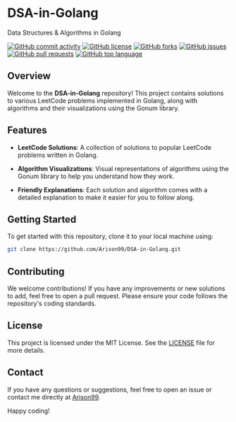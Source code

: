 # DSA-in-Golang

 <p>Data Structures & Algorithms in Golang</p>


[![GitHub commit activity](https://img.shields.io/github/commit-activity/y/Arison99/DSA-in-Golang)](https://github.com/Arison99/DSA-in-Golang/commits/main)
[![GitHub license](https://img.shields.io/github/license/Arison99/DSA-in-Golang)](https://github.com/Arison99/DSA-in-Golang/blob/main/LICENSE)
[![GitHub forks](https://img.shields.io/github/forks/Arison99/DSA-in-Golang)](https://github.com/Arison99/DSA-in-Golang/network)
[![GitHub issues](https://img.shields.io/github/issues/Arison99/DSA-in-Golang)](https://github.com/Arison99/DSA-in-Golang/issues)
[![GitHub pull requests](https://img.shields.io/github/issues-pr/Arison99/DSA-in-Golang)](https://github.com/Arison99/DSA-in-Golang/pulls)
[![GitHub top language](https://img.shields.io/github/languages/top/Arison99/DSA-in-Golang)](https://golang.org/)


## Overview
Welcome to the **DSA-in-Golang** repository! This project contains solutions to various LeetCode problems implemented in Golang, along with algorithms and their visualizations using the Gonum library.


## Features

- **LeetCode Solutions**: A collection of solutions to popular LeetCode problems written in Golang.

- **Algorithm Visualizations**: Visual representations of algorithms using the Gonum library to help you understand how they work.

- **Friendly Explanations**: Each solution and algorithm comes with a detailed explanation to make it easier for you to follow along.

## Getting Started
To get started with this repository, clone it to your local machine using:
```sh
git clone https://github.com/Arison99/DSA-in-Golang.git
```


## Contributing

We welcome contributions! If you have any improvements or new solutions to add, feel free to open a pull request. Please ensure your code follows the repository's coding standards.


## License

This project is licensed under the MIT License. See the [LICENSE](https://github.com/Arison99/DSA-in-Golang/blob/main/LICENSE) file for more details.


## Contact
If you have any questions or suggestions, feel free to open an issue or contact me directly at [Arison99](https://github.com/Arison99).

Happy coding!